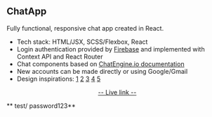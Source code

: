 
## ChatApp

Fully functional, responsive chat app created in React. 

- Tech stack: HTML/JSX, SCSS/Flexbox, React
- Login authentication provided by [Firebase](https://firebase.google.com/) and implemented with Context API and React Router
- Chat components based on [ChatEngine.io documentation](https://chatengine.io/docs/getting_started)
- New accounts can be made directly or using Google/Gmail
- Design inspirations: [1](https://dribbble.com/shots/15584991-Dashboard-Conversations) [2](https://dribbble.com/shots/14473800-Chat-Messenger-Web-App) [3](https://dribbble.com/shots/15343641-Messenger-Dark-theme) [4](https://www.youtube.com/watch?v=OBxTEe_9CgE) [5](https://dribbble.com/shots/15568094-Messaging-Dark-Light-Theme-Exploration) 

<p align="center">
  <a href="https://matt765.github.io/react-chat-app">-- Live link --</a> 
</p>


** test/ password123**




